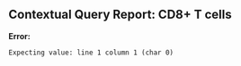 ## Contextual Query Report: CD8+ T cells

**Error:**
```
Expecting value: line 1 column 1 (char 0)
```